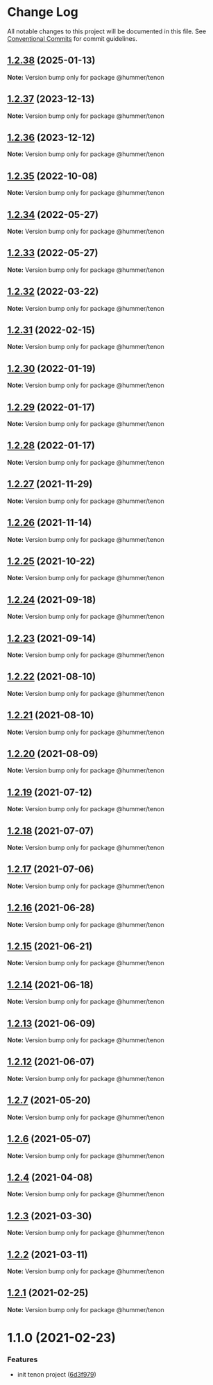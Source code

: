# Change Log

All notable changes to this project will be documented in this file.
See [Conventional Commits](https://conventionalcommits.org) for commit guidelines.

## [1.2.38](https://github.com/didi/Hummer/compare/@hummer/tenon@1.2.37...@hummer/tenon@1.2.38) (2025-01-13)

**Note:** Version bump only for package @hummer/tenon





## [1.2.37](https://github.com/didi/Hummer/compare/@hummer/tenon@1.2.36...@hummer/tenon@1.2.37) (2023-12-13)

**Note:** Version bump only for package @hummer/tenon





## [1.2.36](https://github.com/didi/Hummer/compare/@hummer/tenon@1.2.35...@hummer/tenon@1.2.36) (2023-12-12)

**Note:** Version bump only for package @hummer/tenon





## [1.2.35](https://github.com/didi/Hummer/compare/@hummer/tenon@1.2.31...@hummer/tenon@1.2.35) (2022-10-08)

**Note:** Version bump only for package @hummer/tenon





## [1.2.34](https://github.com/didi/Hummer/compare/@hummer/tenon@1.2.33...@hummer/tenon@1.2.34) (2022-05-27)

**Note:** Version bump only for package @hummer/tenon





## [1.2.33](https://github.com/didi/Hummer/compare/@hummer/tenon@1.2.32...@hummer/tenon@1.2.33) (2022-05-27)

**Note:** Version bump only for package @hummer/tenon





## [1.2.32](https://github.com/didi/Hummer/compare/@hummer/tenon@1.2.31...@hummer/tenon@1.2.32) (2022-03-22)

**Note:** Version bump only for package @hummer/tenon





## [1.2.31](https://github.com/didi/Hummer/compare/@hummer/tenon@1.2.30...@hummer/tenon@1.2.31) (2022-02-15)

**Note:** Version bump only for package @hummer/tenon





## [1.2.30](https://github.com.cnpmjs.org/didi/Hummer/compare/@hummer/tenon@1.2.29...@hummer/tenon@1.2.30) (2022-01-19)

**Note:** Version bump only for package @hummer/tenon





## [1.2.29](https://github.com.cnpmjs.org/didi/Hummer/compare/@hummer/tenon@1.2.27...@hummer/tenon@1.2.29) (2022-01-17)

**Note:** Version bump only for package @hummer/tenon





## [1.2.28](https://github.com.cnpmjs.org/didi/Hummer/compare/@hummer/tenon@1.2.27...@hummer/tenon@1.2.28) (2022-01-17)

**Note:** Version bump only for package @hummer/tenon





## [1.2.27](https://github.com.cnpmjs.org/didi/Hummer/compare/@hummer/tenon@1.2.26...@hummer/tenon@1.2.27) (2021-11-29)

**Note:** Version bump only for package @hummer/tenon





## [1.2.26](https://github.com.cnpmjs.org/didi/Hummer/compare/@hummer/tenon@1.2.25...@hummer/tenon@1.2.26) (2021-11-14)

**Note:** Version bump only for package @hummer/tenon





## [1.2.25](https://github.com.cnpmjs.org/didi/Hummer/compare/@hummer/tenon@1.2.23...@hummer/tenon@1.2.25) (2021-10-22)

**Note:** Version bump only for package @hummer/tenon





## [1.2.24](https://github.com.cnpmjs.org/didi/Hummer/compare/@hummer/tenon@1.2.23...@hummer/tenon@1.2.24) (2021-09-18)

**Note:** Version bump only for package @hummer/tenon





## [1.2.23](https://github.com.cnpmjs.org/didi/Hummer/compare/@hummer/tenon@1.2.22...@hummer/tenon@1.2.23) (2021-09-14)

**Note:** Version bump only for package @hummer/tenon





## [1.2.22](https://github.com.cnpmjs.org/didi/Hummer/compare/@hummer/tenon@1.2.21...@hummer/tenon@1.2.22) (2021-08-10)

**Note:** Version bump only for package @hummer/tenon





## [1.2.21](https://github.com.cnpmjs.org/didi/Hummer/compare/@hummer/tenon@1.2.20...@hummer/tenon@1.2.21) (2021-08-10)

**Note:** Version bump only for package @hummer/tenon





## [1.2.20](https://github.com.cnpmjs.org/didi/Hummer/compare/@hummer/tenon@1.2.19...@hummer/tenon@1.2.20) (2021-08-09)

**Note:** Version bump only for package @hummer/tenon





## [1.2.19](https://github.com/didi/Hummer/compare/@hummer/tenon@1.2.18...@hummer/tenon@1.2.19) (2021-07-12)

**Note:** Version bump only for package @hummer/tenon





## [1.2.18](https://github.com/didi/Hummer/compare/@hummer/tenon@1.2.17...@hummer/tenon@1.2.18) (2021-07-07)

**Note:** Version bump only for package @hummer/tenon





## [1.2.17](https://github.com/didi/Hummer/compare/@hummer/tenon@1.2.16...@hummer/tenon@1.2.17) (2021-07-06)

**Note:** Version bump only for package @hummer/tenon





## [1.2.16](https://github.com/didi/Hummer/compare/@hummer/tenon@1.2.15...@hummer/tenon@1.2.16) (2021-06-28)

**Note:** Version bump only for package @hummer/tenon





## [1.2.15](https://github.com/didi/Hummer/compare/@hummer/tenon@1.2.14...@hummer/tenon@1.2.15) (2021-06-21)

**Note:** Version bump only for package @hummer/tenon





## [1.2.14](https://github.com/didi/Hummer/compare/@hummer/tenon@1.2.13...@hummer/tenon@1.2.14) (2021-06-18)

**Note:** Version bump only for package @hummer/tenon





## [1.2.13](https://github.com/didi/Hummer/compare/@hummer/tenon@1.2.12...@hummer/tenon@1.2.13) (2021-06-09)

**Note:** Version bump only for package @hummer/tenon





## [1.2.12](https://github.com/didi/Hummer/compare/@hummer/tenon@1.2.11...@hummer/tenon@1.2.12) (2021-06-07)

**Note:** Version bump only for package @hummer/tenon





## [1.2.7](https://github.com/didi/Hummer/compare/tenon_1.2.2...tenon_1.2.7) (2021-05-20)

**Note:** Version bump only for package @hummer/tenon





## [1.2.6](https://github.com/didi/Hummer/compare/tenon_1.2.2...tenon_1.2.6) (2021-05-07)

**Note:** Version bump only for package @hummer/tenon





## [1.2.4](https://github.com/didi/Hummer/compare/tenon_1.2.2...tenon_1.2.4) (2021-04-08)

**Note:** Version bump only for package @hummer/tenon





## [1.2.3](https://github.com/didi/Hummer/compare/tenon_1.2.2...tenon_1.2.3) (2021-03-30)

**Note:** Version bump only for package @hummer/tenon





## [1.2.2](https://github.com/didi/Hummer/compare/tenon_1.2.1...tenon_1.2.2) (2021-03-11)

**Note:** Version bump only for package @hummer/tenon





## [1.2.1](https://github.com/didi/Hummer/compare/tenon_1.2.0...tenon_1.2.1) (2021-02-25)

**Note:** Version bump only for package @hummer/tenon





# 1.1.0 (2021-02-23)


### Features

* init tenon project ([6d3f979](https://github.com/didi/Hummer/commit/6d3f97983f4174dc1591e67cc1183862785d1ccc))

